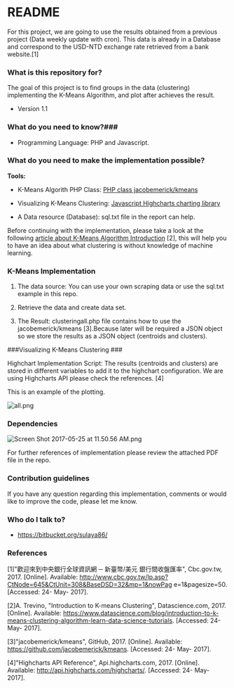 # README #

For this project, we are going to use the results obtained from a previous project (Data weekly update with cron). This data is already in a Database and correspond to the USD-NTD exchange rate retrieved from a bank website.[1]

### What is this repository for? ###

The goal of this project is to find groups in the data (clustering) implementing the K-Means Algorithm, and plot after achieves the result.

* Version 1.1

### What do you need to know?###

* Programming Language: 
  PHP and Javascript.

### What do you need to make the implementation possible? ###

**Tools:**

*    K-Means Algorith PHP Class: [PHP class jacobemerick/kmeans](https://github.com/jacobemerick/kmeans)

*    Visualizing K-Means Clustering: [Javascript Highcharts charting library](http://api.highcharts.com/highcharts/)
* A Data resource (Database): sql.txt file in the report can help.

Before continuing with the implementation, please take a look at the following [article about K-Means Algorithm Introduction](https://www.datascience.com/blog/introduction-to-k-means-clustering-algorithm-learn-data-science-tutorials.) [2], this will help you to have an idea about what clustering is without knowledge of machine learning.

### K-Means Implementation ###

1. The data source: You can use your own scraping data or use the sql.txt example in this repo.

2. Retrieve the data and create data set.

3. The Result: clusteringall.php file contains how to use the jacobemerick/kmeans [3].Because later will be required a JSON object so we store the results as a JSON object (centroids and clusters).

###Visualizing K-Means Clustering ###

Highchart Implementation Script: The results (centroids and clusters) are stored in different variables to add it to the highchart configuration. We are using Highcharts API please check the references. [4]

This is an example of the plotting.

![all.png](https://bitbucket.org/repo/LorRB56/images/3371934390-all.png)



### Dependencies ###
![Screen Shot 2017-05-25 at 11.50.56 AM.png](https://bitbucket.org/repo/LorRB56/images/153523577-Screen%20Shot%202017-05-25%20at%2011.50.56%20AM.png)

For further references of implementation please review the attached PDF file in the repo.


### Contribution guidelines ###

If you have any question regarding this implementation, comments or would like to improve the code, please let me know.

### Who do I talk to? ###

* https://bitbucket.org/sulaya86/

### References ###

[1]"歡迎來到中央銀行全球資訊網 ─ 新臺幣/美元 銀行間收盤匯率", Cbc.gov.tw, 2017. [Online]. Available: http://www.cbc.gov.tw/lp.asp?CtNode=645&CtUnit=308&BaseDSD=32&mp=1&nowPag e=1&pagesize=50. [Accessed: 24- May- 2017].

[2]A. Trevino, "Introduction to K-means Clustering", Datascience.com, 2017. [Online]. Available: https://www.datascience.com/blog/introduction-to-k-means-clustering-algorithm-learn-data-science-tutorials. [Accessed: 24- May- 2017].

[3]"jacobemerick/kmeans", GitHub, 2017. [Online]. Available: https://github.com/jacobemerick/kmeans. [Accessed: 24- May- 2017].

[4]"Highcharts API Reference", Api.highcharts.com, 2017. [Online]. Available: http://api.highcharts.com/highcharts/. [Accessed: 24- May- 2017].